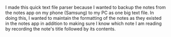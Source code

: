 I made this quick text file parser because I wanted to backup the notes from the notes app on my phone (Samsung) to my PC as one big text file. In doing this, I wanted to maintain the formatting of the notes as they existed in the
 notes app in addition to making sure I know which note I am reading by recording the note's title followed by its contents.
